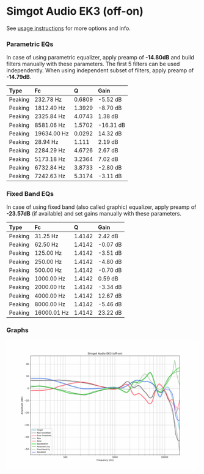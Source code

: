 # Simgot Audio EK3 (off-on)
See [usage instructions](https://github.com/jaakkopasanen/AutoEq#usage) for more options and info.

### Parametric EQs
In case of using parametric equalizer, apply preamp of **-14.80dB** and build filters manually
with these parameters. The first 5 filters can be used independently.
When using independent subset of filters, apply preamp of **-14.79dB**.

| Type    | Fc          |      Q | Gain      |
|:--------|:------------|:-------|:----------|
| Peaking | 232.78 Hz   | 0.6809 | -5.52 dB  |
| Peaking | 1812.40 Hz  | 1.3929 | -8.70 dB  |
| Peaking | 2325.84 Hz  | 4.0743 | 1.38 dB   |
| Peaking | 8581.06 Hz  | 1.5702 | -16.31 dB |
| Peaking | 19634.00 Hz | 0.0292 | 14.32 dB  |
| Peaking | 28.94 Hz    | 1.111  | 2.19 dB   |
| Peaking | 2284.29 Hz  | 4.6726 | 2.67 dB   |
| Peaking | 5173.18 Hz  | 3.2364 | 7.02 dB   |
| Peaking | 6732.84 Hz  | 3.8733 | -2.80 dB  |
| Peaking | 7242.63 Hz  | 5.3174 | -3.11 dB  |

### Fixed Band EQs
In case of using fixed band (also called graphic) equalizer, apply preamp of **-23.57dB**
(if available) and set gains manually with these parameters.

| Type    | Fc          |      Q | Gain     |
|:--------|:------------|:-------|:---------|
| Peaking | 31.25 Hz    | 1.4142 | 2.42 dB  |
| Peaking | 62.50 Hz    | 1.4142 | -0.07 dB |
| Peaking | 125.00 Hz   | 1.4142 | -3.51 dB |
| Peaking | 250.00 Hz   | 1.4142 | -4.80 dB |
| Peaking | 500.00 Hz   | 1.4142 | -0.70 dB |
| Peaking | 1000.00 Hz  | 1.4142 | 0.59 dB  |
| Peaking | 2000.00 Hz  | 1.4142 | -3.34 dB |
| Peaking | 4000.00 Hz  | 1.4142 | 12.67 dB |
| Peaking | 8000.00 Hz  | 1.4142 | -5.46 dB |
| Peaking | 16000.01 Hz | 1.4142 | 23.22 dB |

### Graphs
![](./Simgot%20Audio%20EK3%20(off-on).png)